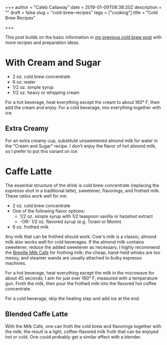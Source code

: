 +++
author = "Caleb Callaway"
date = 2019-01-09T08:38:20Z
description = ""
draft = false
slug = "cold-brew-recipes"
tags = ["cooking"]
title = "Cold Brew Recipes"

+++


This post builds on the basic information in [my previous cold brew post](https://www.brainvitamins.net/blog/cold-brew-at-home-2/) with more recipes and preparation ideas.

# With Cream and Sugar
* 2 oz. cold brew concentrate
* 6 oz. water
* 1/2 oz. simple syrup
* 1/2 oz. heavy or whipping cream

For a hot beverage, heat everything except the cream to about 160° F, then add the cream and enjoy. For a cold beverage, mix everything together with ice.

## Extra Creamy
For an extra creamy cup, substitute unsweetened almond milk for water in the "Cream and Sugar" recipe. I don't enjoy the flavor of hot almond milk, so I prefer to put this variant on ice.

# Caffe Latte
The essential structure of the drink is cold brew concentrate (replacing the espresso shot in a traditional latte), sweetener, flavorings, and frothed milk. These ratios work well for me:

* 2 oz. cold brew concentrate
* One of the following flavor options:
    * 1/2 oz. simple syrup with 1/2 teaspoon vanilla or hazelnut extract
    * -OR- 1/2 oz. flavored syrup (e.g. Torani or Monin)
* 6 oz. frothed milk

Any milk that can be frothed should work. Cow's milk is a classic; almond milk also works well for cold beverages. If the almond milk contains sweetener, reduce the added sweetener as necessary. I highly recommend the [Breville Milk Cafe](https://www.breville.com/us/en/products/coffee/bmf600.html) for frothing milk; the cheap, hand-held whisks are too messy, and steamer wands are usually attached to bulky espresso machines.

For a hot beverage, heat everything except the milk in the microwave for about 45 seconds; I aim for just over 160° F, measured with a temperature gun. Froth the milk, then pour the frothed milk into the flavored hot coffee concentrate.

For a cold beverage, skip the heating step and add ice at the end.

## Blended Caffe Latte
With the Milk Cafe, one can froth the cold brew and flavorings together with the milk; the result is a light, coffee-flavored milk froth that can be enjoyed hot or cold. One could probably get a similar effect with a blender.

